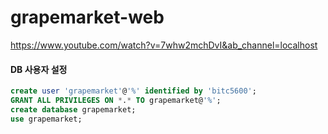 # grapemarket-web

https://www.youtube.com/watch?v=7whw2mchDvI&ab_channel=localhost

#### DB 사용자 설정
```sql
create user 'grapemarket'@'%' identified by 'bitc5600';
GRANT ALL PRIVILEGES ON *.* TO grapemarket@'%';
create database grapemarket;
use grapemarket;

